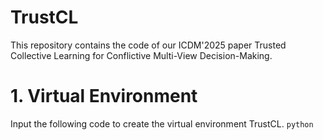 # TrustCL
This repository contains the code of our ICDM'2025 paper Trusted Collective Learning for Conflictive Multi-View Decision-Making.

# 1.  Virtual Environment
Input the following code to create the virtual environment TrustCL.
`python`
